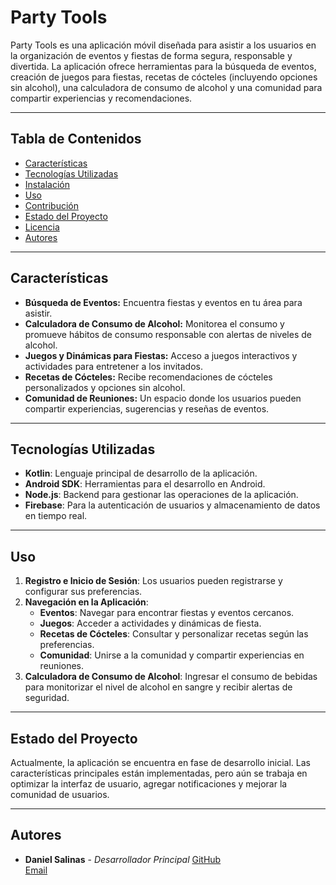# Party Tools

Party Tools es una aplicación móvil diseñada para asistir a los usuarios en la organización de eventos y fiestas de forma segura, responsable y divertida. La aplicación ofrece herramientas para la búsqueda de eventos, creación de juegos para fiestas, recetas de cócteles (incluyendo opciones sin alcohol), una calculadora de consumo de alcohol y una comunidad para compartir experiencias y recomendaciones.

---

## Tabla de Contenidos

- [Características](#características)
- [Tecnologías Utilizadas](#tecnologías-utilizadas)
- [Instalación](#instalación)
- [Uso](#uso)
- [Contribución](#contribución)
- [Estado del Proyecto](#estado-del-proyecto)
- [Licencia](#licencia)
- [Autores](#autores)

---

## Características

- **Búsqueda de Eventos:** Encuentra fiestas y eventos en tu área para asistir.
- **Calculadora de Consumo de Alcohol:** Monitorea el consumo y promueve hábitos de consumo responsable con alertas de niveles de alcohol.
- **Juegos y Dinámicas para Fiestas:** Acceso a juegos interactivos y actividades para entretener a los invitados.
- **Recetas de Cócteles:** Recibe recomendaciones de cócteles personalizados y opciones sin alcohol.
- **Comunidad de Reuniones:** Un espacio donde los usuarios pueden compartir experiencias, sugerencias y reseñas de eventos.

---

## Tecnologías Utilizadas

- **Kotlin**: Lenguaje principal de desarrollo de la aplicación.
- **Android SDK**: Herramientas para el desarrollo en Android.
- **Node.js**: Backend para gestionar las operaciones de la aplicación.
- **Firebase**: Para la autenticación de usuarios y almacenamiento de datos en tiempo real.

---

## Uso

1. **Registro e Inicio de Sesión**: Los usuarios pueden registrarse y configurar sus preferencias.
2. **Navegación en la Aplicación**:
   - **Eventos**: Navegar para encontrar fiestas y eventos cercanos.
   - **Juegos**: Acceder a actividades y dinámicas de fiesta.
   - **Recetas de Cócteles**: Consultar y personalizar recetas según las preferencias.
   - **Comunidad**: Unirse a la comunidad y compartir experiencias en reuniones.
3. **Calculadora de Consumo de Alcohol**: Ingresar el consumo de bebidas para monitorizar el nivel de alcohol en sangre y recibir alertas de seguridad.

---

## Estado del Proyecto

Actualmente, la aplicación se encuentra en fase de desarrollo inicial. Las características principales están implementadas, pero aún se trabaja en optimizar la interfaz de usuario, agregar notificaciones y mejorar la comunidad de usuarios.

---

## Autores

- **Daniel Salinas** - *Desarrollador Principal*
[GitHub](https://github.com/Pecas321)  
[Email](mailto:danielc.salinasr@utadeo.edu.co)
